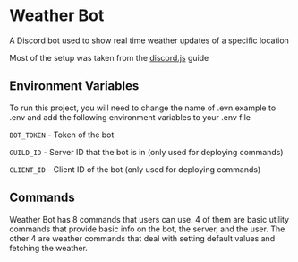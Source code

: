 # Weather Bot

A Discord bot used to show real time weather updates of a specific location

Most of the setup was taken from the [discord.js](https://discordjs.guide/#before-you-begin) guide

## Environment Variables

To run this project, you will need to change the name of .evn.example to .env and add the following environment variables to your .env file

`BOT_TOKEN` - Token of the bot

`GUILD_ID` - Server ID that the bot is in (only used for deploying commands)

`CLIENT_ID` - Client ID of the bot (only used for deploying commands)

## Commands

Weather Bot has 8 commands that users can use. 4 of them are basic utility commands that provide basic info on the bot, the server, and the user. The other 4 are weather commands that deal with setting default values and fetching the weather.

